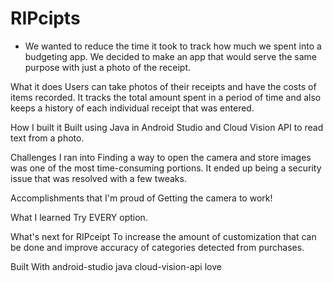 # RIPcipts
* We wanted to reduce the time it took to track how much we spent into a budgeting app. We decided to make an app that would serve the same purpose with just a photo of the receipt.

What it does
Users can take photos of their receipts and have the costs of items recorded. It tracks the total amount spent in a period of time and also keeps a history of each individual receipt that was entered.

How I built it
Built using Java in Android Studio and Cloud Vision API to read text from a photo.

Challenges I ran into
Finding a way to open the camera and store images was one of the most time-consuming portions. It ended up being a security issue that was resolved with a few tweaks.

Accomplishments that I'm proud of
Getting the camera to work!

What I learned
Try EVERY option.

What's next for RIPceipt
To increase the amount of customization that can be done and improve accuracy of categories detected from purchases.

Built With
android-studio
java
cloud-vision-api
love
